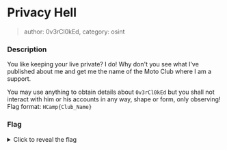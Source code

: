 # Privacy Hell
> author: 0v3rCl0kEd, category: osint

### Description
You like keeping your live private? I do! Why don't you see what I've published about me and get me the name of the Moto Club where I am a support. 

You may use anything to obtain details about `0v3rCl0kEd` but you shall not interact with him or his accounts in any way, shape or form, only observing!
Flag format: `HCamp{Club_Name}`

### Flag
<details>
  <summary>Click to reveal the flag</summary>
  HCamp{Dark_Ravens}
</details>